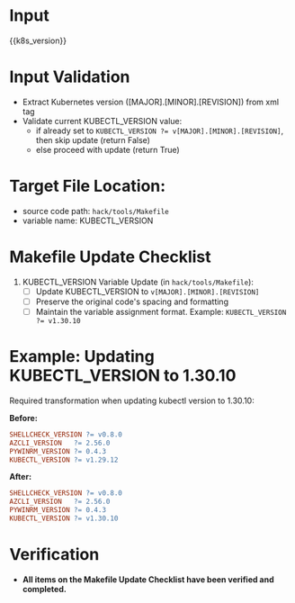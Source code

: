 
# Input
<KubernetesVersion>{{k8s_version}}</KubernetesVersion>

# Input Validation
- Extract Kubernetes version ([MAJOR].[MINOR].[REVISION]) from xml tag <KubernetesVersion>
- Validate current KUBECTL_VERSION value:
   - if already set to `KUBECTL_VERSION ?= v[MAJOR].[MINOR].[REVISION]`, then skip update (return False)
   - else proceed with update (return True)

# Target File Location:
- source code path: `hack/tools/Makefile`
- variable name: KUBECTL_VERSION

# Makefile Update Checklist

1. KUBECTL_VERSION Variable Update (in `hack/tools/Makefile`):
   - [ ] Update KUBECTL_VERSION to `v[MAJOR].[MINOR].[REVISION]`
   - [ ] Preserve the original code's spacing and formatting
   - [ ] Maintain the variable assignment format. Example: `KUBECTL_VERSION ?= v1.30.10`

# Example: Updating KUBECTL_VERSION to 1.30.10

Required transformation when updating kubectl version to 1.30.10:

**Before:**
```makefile
SHELLCHECK_VERSION ?= v0.8.0
AZCLI_VERSION   ?= 2.56.0
PYWINRM_VERSION ?= 0.4.3
KUBECTL_VERSION ?= v1.29.12
```

**After:**
```makefile
SHELLCHECK_VERSION ?= v0.8.0
AZCLI_VERSION   ?= 2.56.0
PYWINRM_VERSION ?= 0.4.3
KUBECTL_VERSION ?= v1.30.10
```

# Verification
- **All items on the Makefile Update Checklist have been verified and completed.**
